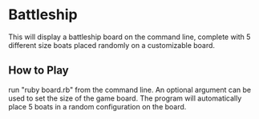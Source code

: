 # Battleship
This will display a battleship board on the command line, complete with 5 different size boats placed randomly on a customizable board.
## How to Play
run "ruby board.rb" from the command line. An optional argument can be used to set the size of the game board. The program will automatically place 5 boats in a random configuration on the board.

